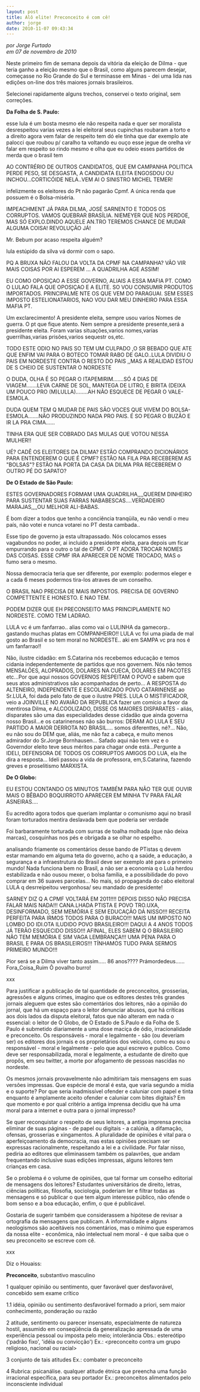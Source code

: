 ```yaml
---
layout: post
title: Alô elite! Preconceito é com cê!
author: jorge
date: 2010-11-07 09:43:34
---
```

*por Jorge Furtado*\
*em 07 de novembro de 2010*

Neste primeiro fim de semana depois da vitória da eleição de Dilma - que teria ganho a eleição mesmo que o Brasil, como alguns parecem desejar, começasse no Rio Grande do Sul e terminasse em Minas - dei uma lida nas edições on-line dos três maiores jornais brasileiros.

Selecionei rapidamente alguns trechos, conservei o texto original, sem correções.

**Da Folha de S. Paulo:**

esse lula é um bosta mesmo ele não respeita nada e quer ser moralista desrespeitou varias vezes a lei eleitoral seus cupinchas roubaram a torto e a direito agora vem falar de respeito tem dó ele tinha que dar exemplo ate palocci que roubou p/ caralho ta voltando eu ouço esse jegue de orelha vir falar em respeito so rindo mesmo e olha que eu odeio esses partidos de merda que o brasil tem

AO CONTRÉRIO DE OUTROS CANDIDATOS, QUE EM CAMPANHA POLITICA PERDE PESO, SE DESGASTA, A CANDIDATA ELEITA ENGOSDOU OU INCHOU...CORTICÓIDE NELA..VEM AI O SINISTRO MICHEL TEMER!

infelizmente os eleitores do Pt não pagarão Cpmf. A única renda que possuem é o Bolsa-miséria.

IMPEACHMENT JÁ PARA DILMA, JOSÉ SARNENTO E TODOS OS CORRUPTOS. VAMOS QUEBRAR BRASÍLIA. NIEMEYER QUE NOS PERDOE, MAS SÓ EXPLO.DINDO AQUELE AN.TRO TEREMOS CHANCE DE MUDAR ALGUMA COISA! REVOLUÇÃO JÁ!

Mr. Bebum por acaso respeita alguém?

lula estúpido da silva vá dormir com o sapo.

PQ A BRUXA NÃO FALOU DA VOLTA DA CPMF NA CAMPANHA? VÃO VIR MAIS COISAS POR AI ESPEREM ... A QUADRILHA AGE ASSIM!

EU COMO OPOSIÇAO A ESSE GOVERNO, ALIAIS A ESSA MAFIA PT. COMO O LULAO FALA QUE OPOSIÇAO E A ELITE. SO VOU CONSUMIR PRODUTOS IMPORTADOS. PRINCIPALME NTE OS QUE VEM DO PARAGUAI. SEM ESSES IMPOSTO ESTELIONATARIOS, NAO VOU DAR MEU DINHEIRO
PARA ESSA MAFIA PT.

Um exclarecimento! A presidente eleita, sempre usou varios Nomes de guerra. O pt que fique atento. Nem sempre a presidente presente,será a presidente eleita. Foram varias situações,varios nomes,varias guerrilhas,varias prisões,varios sequestr os,etc.

TODO ESTE ODIO NO PAIS SO TEM UM CULPADO ,O SR BEBADO QUE ATE QUE ENFIM VAI PARA O BOTECO TOMAR RABO DE GALO..LULA DIVIDIU O PAIS EM NORDESTE CONTRA O RESTO DO PAIS ,,MAS A REALIDAD ESTOU DE S CHEIO DE SUSTENTAR O NORDESTE

O DUDA, OLHA É SO PEGAR O ITAPEMIRIM.......SÓ 4 DIAS DE VIAGEM.......LEVA CARNE DE SOL, MANTEGA DE LITRO, E BIRITA (DEIXA UM POUCO PRO (M)LULLA)........AH NÃO ESQUECE DE PEGAR O VALE-ESMOLA.

DUDA QUEM TEM Q MUDAR DE PAIS SÃO VOCES QUE VIVEM DO BOLSA-ESMOLA.......NÃO PRODUZINDO NADA PRO PAIS. É SO PEGAR O BUZÃO E IR LA PRA CIMA......

TINHA ERA QUE SER COBRADO DAS MULAS QUE VOTOU NESSA MULHER!!

UÉ? CADÊ OS ELEITORES DA DILMA? ESTÃO COMPRANDO DICIONÁRIOS PARA ENTENDEREM O QUE É CPMF? ESTÃO NA FILA PRA RECEBEREM AS "BOLSAS"? ESTÃO NA PORTA DA CASA DA DILMA PRA RECEBEREM O OUTRO PÉ DO SAPATO?

**De O Estado de São Paulo:**

ESTES GOVERNADORES FORMAM UMA QUADRILHA,,,,QUEREM DINHEIRO PARA SUSTENTAR SUAS FARRAS NABABESCAS....VERDADEIRO MARAJAS,,,,OU MELHOR ALI-BABAS.

É bom dizer a todos que tenho a conciência tranqüila, eu não vendí o meu país, não votei e nunca votarei no PT desta cambada..

Esse tipo de governo ja esta ultrapassado. Nós colocamos esses vagabundos no poder, ai incluido a presidente eleita, para depois um ficar empurrando para o outro o tal de CPMF. O PT ADORA TROCAR NOMES DAS COISAS. ESSE CPMF IRA APARECER DE NOME TROCADO, MAS o fumo sera o mesmo.

Nossa democracia teria que ser diferente, por exemplo: podermos eleger e a cada 6 meses podermos tira-los atraves de um conselho.

O BRASIL NAO PRECISA DE MAIS IMPOSTOS. PRECISA DE GOVERNO COMPETTENTE E HONESTO. E NAO TEM.

PODEM DIZER QUE EH PRECONSEITO MAS PRINCIPLAMENTE NO NORDESTE. COMO TEM LADRAO.

LULA vc é um fanfarrao.. alias como vai o LULINHA da gamecorp.. gastando muchas platas em COMPANHEIRO!! LULA vc foi uma piada de mal gosto ao Brasil e so tem moral no NORDESTE.. aki em SAMPA vc pra nos é um fanfarrao!!

Não, ilustre cidadão: em S.Catarina nós recebemos educação e temos cidania independentemente de partidos que nos governem. Nós não temos MENSALÕES, ALOPRADOS, DOLARES NA CUECA, DOLARES EM PACOTES etc...Por que aqui nossos GOVERNOS RESPEITAM O POVO e sabem que seus atos administrativos são acompanhados de perto... A RESPOSTA do ALTENEIRO, INDEPENDENTE E ESCOLARIZADO POVO CATARINENSE ao Sr.LULA, foi dada pelo fato de que o ilustre PRES. LULA O MISTIFICADOR, veio a JOINVILLE NO AVAIÃO DA REPUBLICA fazer um comício a favor da mentirosa Dilma, e ALCOOLIZADO, DISSE OS MAIORES DISPARATES - aliás, disparates são uma das especialidades desse cidadão que ainda governa nosso Brasil...e os catarinenses não são burros: DERAM AO LULA E SEU PARTIDO A MAIOR DERROTA NO BRASIL.... somos diferenttes, né?... Não, eu não sou do DEM que, aliás, me não faz a cabeça, e muito menos admirador do Sr.Jorge Bornhausen... Safado aqui não tem vez e o Governdor eleito teve seus méritos para chagar onde está...Pergunte a IDELI, DEFENSORA DE TODOS OS CORRUPTOS AMIGOS DO LUA, ela lhe dira a resposta... Ideli passou a vida de professora, em,S.Catarina, fazendo greves e proselitismo MARXISTA.

**De O Globo:**

EU ESTOU CONTANDO OS MINUTOS TAMBÉM PARA NÃO TER QUE OUVIR MAIS O BÊBADO BOQUIRROTO APARECER EM MINHA TV PARA FALAR ASNEIRAS....

Eu acredito agora todos que queriam implantar o comunismo aqui no brasil foram torturados mentira deslavada bem que poderia ser verdade

Foi barbaramente torturada com surras de toalha molhada (que não deixa marcas), cosquinhas nos pés e obrigada a se olhar no espelho.

analisando friamente os comentários desse bando de PTistas q devem estar mamando em alguma teta do governo, acho q a saúde, a educação, a segurança e a infraestrutura do Brasil deve ser exemplo até para o primeiro mundo! Nada funciona bem no Brasil, a não ser a economia q o Lula herdou estabilizada e não ousou mexer, o bolsa família, e a possibilidade do povo comprar em 36 suaves parcelas... No mais, só propaganda do cabo eleitoral LULA q desrreipeitou vergonhosa/ seu mandado de presidente!

SARNEY DIZ Q A CPMF VOLTARÁ EM 2011!!!! DEPOIS DISSO NÃO PRECISA FALAR MAIS NADA!!! CANA.LHADA PTISTA E POVO TRO.UXA, DESINFORMADO, SEM MEMÓRIA E SEM EDUCAÇÃO DÁ NISSO!!! RECEITA PERFEITA PARA IRMOS TODOS PARA O BURACO!!! MAIS UM IMPOSTO NO LOMBO DO IDI.OTA ILUDIDO POVO BRASILEIRO!!! DAQUI A 4 ANOS TODOS JÁ TERÃO ESQUECIDO DISSO!!! AFINAL, ELES SABEM Q O BRASILEIRO NÃO TEM MEMÓRIA E SIM VAGA LEMBRANÇA!!! UMA PENA PARA O BRASIL E PARA OS BRASILEIROS!!! TÍNHAMOS TUDO PARA SERMOS PRIMEIRO MUNDO!!!

Pior será se a Dilma viver tanto assim..... 86 anos???? Prámordedeus...... Fora_Coisa_Ruim Ô povalho burro!

xxx

Para justificar a publicação de tal quantidade de preconceitos, grosserias, agressões e alguns crimes, imagino que os editores destes três grandes jornais aleguem que estes são comentários dos leitores, não a opinião do jornal, que há um espaço para o leitor denunciar abusos, que há críticas aos dois lados da disputa eleitoral, fatos que não alteram em nada o essencial: o leitor de O Globo, de O Estado de S.Paulo e da Folha de S. Paulo é submetido diariamente a uma dose maciça de ódio, irracionalidade e preconceito. Os responsáveis - moral e legalmente - são (ou deveriam ser) os editores dos jornais e os proprietários dos veículos, como eu sou o responsável - moral e legalmente - pelo que aqui escrevo e publico. Como deve ser responsabilizada, moral e legalmente, a estudante de direito que propôs, em seu twitter, a morte por afogamento de pessoas nascidas no nordeste.

Os mesmos jornais provavelmente não admitiriam tais mensagens em suas versões impressas. Que espécie de moral é esta, que varia segundo a mídia e o suporte? Por que seria inadmissível ofender e caluniar com papel e tinta enquanto é amplamente aceito ofender e caluniar com bites digitais? Em que momento e por qual critério a antiga imprensa decidiu que há uma moral para a internet e outra para o jornal impresso?

Se quer reconquistar o respeito de seus leitores, a antiga imprensa precisa eliminar de suas páginas - de papel ou digitais - a calúnia, a difamação, ofensas, grosserias e xingamentos. A pluralidade de opiniões é vital para o aperfeiçoamento da democracia, mas estas opiniões precisam ser expressas racionalmente, respeitando a lei e a civilidade. Por falar nisso, pediria ao editores que eliminassem também os palavrões, que andam frequentando inclusive suas edições impressas, alguns leitores tem crianças em casa.

Se o problema é o volume de opiniões, que tal formar um conselho editorial de mensagens dos leitores? Estudantes universitários de direito, letras, ciências políticas, filosofia, sociologia, poderiam ler e filtrar todas as mensagens e só publicar o que tem algum interesse público, não ofende o bom senso e a boa educação, enfim, o que é publicável.

Gostaria de sugerir também que considerassem a hipótese de revisar a ortografia da mensagens que publicam. A informalidade e alguns neologismos são aceitáveis nos comentários, mas o mínimo que esperamos da nossa elite - econômica, não intelectual nem moral - é que saiba que o seu preconceito se escreve com cê.

xxx

Diz o Houaiss:

**Preconceito**, substantivo masculino

1 qualquer opinião ou sentimento, quer favorável quer desfavorável, concebido sem exame crítico

1.1 idéia, opinião ou sentimento desfavorável formado a priori, sem maior conhecimento, ponderação ou razão

2 atitude, sentimento ou parecer insensato, especialmente de natureza hostil, assumido em conseqüência da generalização apressada de uma experiência pessoal ou imposta pelo meio; intolerância
Obs.: estereótipo ('padrão fixo', 'idéia ou convicção')
Ex.: <preconceito contra um grupo religioso, nacional ou racial> <preconceito racial>

3 conjunto de tais atitudes
Ex.: combater o preconceito

4 Rubrica: psicanálise.
qualquer atitude étnica que preencha uma função irracional específica, para seu portador
Ex.: preconceitos alimentados pelo inconsciente individual